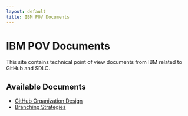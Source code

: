```yaml
---
layout: default
title: IBM POV Documents
---
```


# IBM POV Documents

This site contains technical point of view documents from IBM related to GitHub and SDLC.

## Available Documents

- [GitHub Organization Design](organization-design.html)
- [Branching Strategies](branching-strategies.html)
